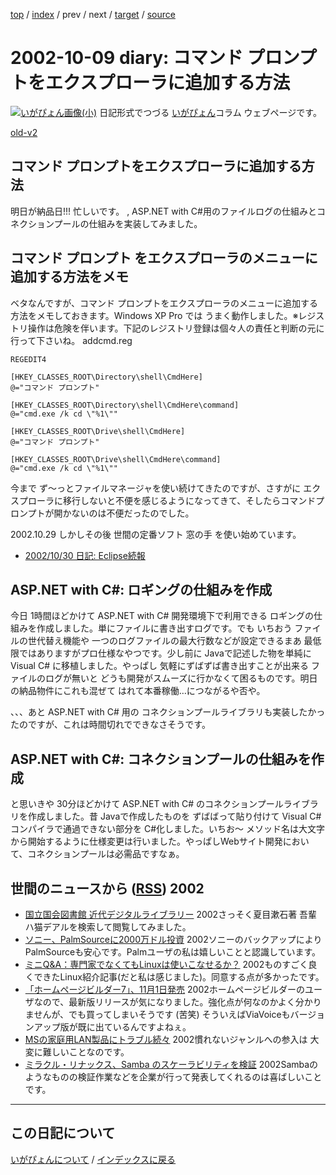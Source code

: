 [top](https://igapyon.github.io/diary/) 
 / [index](https://igapyon.github.io/diary/2002/index.html) 
 / prev 
 / next 
 / [target](https://igapyon.github.io/diary/2002/ig021009.html) 
 / [source](https://github.com/igapyon/diary/blob/gh-pages/2002/ig021009.html.src.md) 

2002-10-09 diary: コマンド プロンプトをエクスプローラに追加する方法
=====================================================================================================
[![いがぴょん画像(小)](https://igapyon.github.io/diary/images/iga200306s.jpg "いがぴょん")](https://igapyon.github.io/diary/memo/memoigapyon.html) 日記形式でつづる [いがぴょん](https://igapyon.github.io/diary/memo/memoigapyon.html)コラム ウェブページです。

[old-v2](ig021009-orig.html)

## コマンド プロンプトをエクスプローラに追加する方法

明日が納品日!!! 忙しいです。 , ASP.NET with C#用のファイルログの仕組みとコネクションプールの仕組みを実装してみました。


## コマンド プロンプト をエクスプローラのメニューに追加する方法をメモ

ベタなんですが、コマンド プロンプトをエクスプローラのメニューに追加する方法をメモしておきます。Windows
XP Pro では うまく動作しました。※レジストリ操作は危険を伴います。下記のレジストリ登録は個々人の責任と判断の元に行って下さいね。
addcmd.reg

```
REGEDIT4 

[HKEY_CLASSES_ROOT\Directory\shell\CmdHere]
@="コマンド プロンプト"

[HKEY_CLASSES_ROOT\Directory\shell\CmdHere\command]
@="cmd.exe /k cd \"%1\""

[HKEY_CLASSES_ROOT\Drive\shell\CmdHere]
@="コマンド プロンプト"

[HKEY_CLASSES_ROOT\Drive\shell\CmdHere\command]
@="cmd.exe /k cd \"%1\""
```


今まで ず～っとファイルマネージャを使い続けてきたのですが、さすがに エクスプローラに移行しないと不便を感じるようになってきて、そしたらコマンドプロンプトが開かないのは不便だったのでした。

2002.10.29 しかしその後 世間の定番ソフト 窓の手 を使い始めています。


* [2002/10/30 日記: Eclipse続報](ig021030.html)

## ASP.NET with C#: ロギングの仕組みを作成

今日 1時間ほどかけて ASP.NET with C# 開発環境下で利用できる ロギングの仕組みを作成しました。単にファイルに書き出すログです。でも いちおう ファイルの世代替え機能や 一つのログファイルの最大行数などが設定できるまあ 最低限ではありますがプロ仕様なやつです。少し前に Javaで記述した物を単純に Visual C# に移植しました。やっぱし 気軽にずばずば書き出すことが出来る ファイルのログが無いと どうも開発がスムーズに行かなくて困るものです。明日の納品物件にこれも混ぜて はれて本番稼働…につながるや否や。

、、、あと ASP.NET with C# 用の コネクションプールライブラリも実装したかったのですが、これは時間切れでできなさそうです。

## ASP.NET with C#: コネクションプールの仕組みを作成

と思いきや 30分ほどかけて ASP.NET with C# のコネクションプールライブラリを作成しました。昔
Javaで作成したものを ずばばって貼り付けて Visual C# コンパイラで通過できない部分を
C#化しました。いちお～ メソッド名は大文字から開始するように仕様変更は行いました。やっぱしWebサイト開発において、コネクションプールは必需品ですなぁ。

## 世間のニュースから ([RSS](ig021009-news.xml)) 2002


* [国立国会図書館 近代デジタルライブラリー](http://kindai.ndl.go.jp/)  2002さっそく夏目漱石著 吾輩ハ猫デアルを検索して閲覧してみました。
* [ソニー、PalmSourceに2000万ドル投資](http://www.zdnet.co.jp/news/0210/09/nebt_04.html)  2002ソニーのバックアップにより PalmSourceも安心です。Palmユーザの私は嬉しいことと認識しています。
* [ミニQ&A：専門家でなくてもLinuxは使いこなせるか？](http://biztech.nikkeibp.co.jp/wcs/leaf/CID/onair/biztech/comp/210640)  2002ものすごく良くできたLinux紹介記事(だと私は感じました)。同意する点が多かったです。
* [「ホームページビルダー7」、11月1日発売](http://www.zdnet.co.jp/news/0210/09/njbt_01.html)  2002ホームページビルダーのユーザなので、最新版リリースが気になりました。強化点が何なのかよく分かりませんが、でも買ってしまいそうです (苦笑) そういえばViaVoiceもバージョンアップ版が既に出ているんですよねぇ。
* [MSの家庭用LAN製品にトラブル続々](http://www.zdnet.co.jp/news/0210/09/nebt_18.html)  2002慣れないジャンルへの参入は 大変に難しいことなのです。
* [ミラクル・リナックス、Samba のスケーラビリティを検証](http://japan.internet.com/linuxtoday/20021008/3.html)  2002Sambaのようなものの検証作業などを企業が行って発表してくれるのは喜ばしいことです。


----------------------------------------------------------------------------------------------------

## この日記について
[いがぴょんについて](https://igapyon.github.io/diary/memo/memoigapyon.html) / [インデックスに戻る](https://igapyon.github.io/diary/idxall.html)
